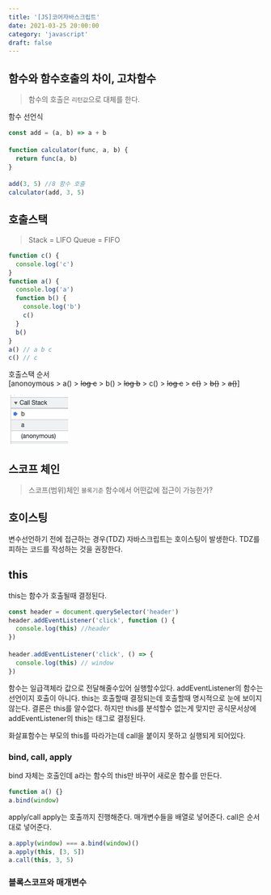 ```yaml
---
title: '[JS]코어자바스크립트'
date: 2021-03-25 20:00:00
category: 'javascript'
draft: false
---
```


## 함수와 함수호출의 차이, 고차함수

> 함수의 호출은 `리턴값`으로 대체를 한다.

함수 선언식

```javascript
const add = (a, b) => a + b

function calculator(func, a, b) {
  return func(a, b)
}

add(3, 5) //8 함수 호출
calculator(add, 3, 5)
```

## 호출스택

> Stack = LIFO Queue = FIFO

```javascript
function c() {
  console.log('c')
}
function a() {
  console.log('a')
  function b() {
    console.log('b')
    c()
  }
  b()
}
a() // a b c
c() // c
```

호출스택 순서  
[anonoymous > a() > ~~log c~~ > b() > ~~log b~~ > c() > ~~log c~~ > ~~c()~~ > ~~b()~~ > ~~a()~~]

<img src="./../../assets/callstack.png" alt="callstack">

## 스코프 체인

> 스코프(범위)체인 `블록기준` 함수에서 어떤값에 접근이 가능한가?

## 호이스팅

변수선언하기 전에 접근하는 경우(TDZ) 자바스크립트는 호이스팅이 발생한다. TDZ를 피하는 코드를 작성하는 것을 권장한다.

## this

this는 함수가 호출될때 결정된다.

```js
const header = document.querySelector('header')
header.addEventListener('click', function () {
  console.log(this) //header
})

header.addEventListener('click', () => {
  console.log(this) // window
})
```

함수는 일급객체라 값으로 전달해줄수있어 실행할수있다.
addEventListener의 함수는 선언이지 호출이 아니다.
this는 호출할때 결정되는데 호출할때 명시적으로 눈에 보이지 않는다.
결론은 this를 알수없다.
하지만 this를 분석할수 없는게 맞지만 공식문서상에 addEventListener의 this는 태그로 결정된다.

화살표함수는 부모의 this를 따라가는데 call을 붙이지 못하고 실행되게 되어있다.

### bind, call, apply

bind
자체는 호출인데 a라는 함수의 this만 바꾸어 새로운 함수를 만든다.

```js
function a() {}
a.bind(window)
```

apply/call
apply는 호출까지 진행해준다.
매개변수들을 배열로 넣어준다.
call은 순서대로 넣어준다.

```js
a.apply(window) === a.bind(window)()
a.apply(this, [3, 5])
a.call(this, 3, 5)
```

### 블록스코프와 매개변수
